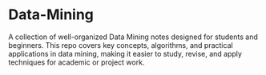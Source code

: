 # Data-Mining
A collection of well-organized Data Mining notes designed for students and beginners. This repo covers key concepts, algorithms, and practical applications in data mining, making it easier to study, revise, and apply techniques for academic or project work.
